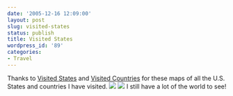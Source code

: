 ```yaml
---
date: '2005-12-16 12:09:00'
layout: post
slug: visited-states
status: publish
title: Visited States
wordpress_id: '89'
categories:
- Travel
---
```


Thanks to [Visited States](http://douweosinga.com/projects/visitedstates) and [Visited Countries](http://douweosinga.com/projects/visitedcountries) for these maps of all the U.S. States and countries I have visited.
![](http://www.world66.com/myworld66/visitedStates/statemap?visited=ALAZCACOCTDCDEFLGAILIALAMDMAMSNENVNHNJNMNYNCORPARISCTNTXUTVTVAWAWVWI)
![](http://www.world66.com/community/mymaps/worldmap?visited=CAUSDMMQANATBECZFRDEHUIEITNLNOESSECHUK)
I still have a lot of the world to see!

